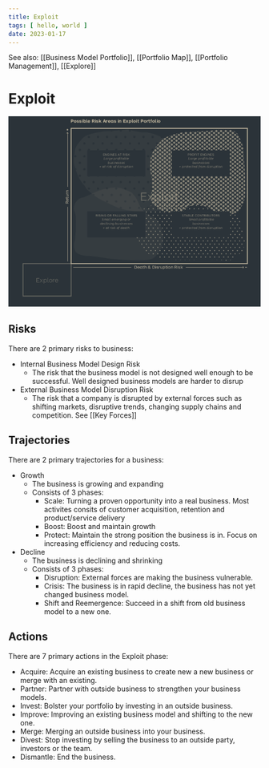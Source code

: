 ```yaml
---
title: Exploit
tags: [ hello, world ]
date: 2023-01-17
---
```


See also: [[Business Model Portfolio]], [[Portfolio Map]], [[Portfolio Management]], [[Explore]]

# Exploit

![](img/pasted_img_20230117000826.png)

## Risks
There are 2 primary risks to business:

- Internal Business Model Design Risk
  - The risk that the business model is not designed well enough to be successful. Well designed business models are harder to disrup
- External Business Model Disruption Risk
  - The risk that a company is disrupted by external forces such as shifting markets, disruptive trends, changing supply chains and competition. See [[Key Forces]]

## Trajectories
There are 2 primary trajectories for a business:

- Growth
  - The business is growing and expanding
  - Consists of 3 phases:
    - Scale: Turning a proven opportunity into a real business. Most activites consits of customer acquisition, retention  and product/service delivery
    - Boost: Boost and maintain growth
    - Protect: Maintain the strong position the business is in. Focus on increasing efficiency and reducing costs.
- Decline
  - The business is declining and shrinking
  - Consists of 3 phases:
    - Disruption: External forces are making the business vulnerable.
    - Crisis: The business is in rapid decline, the business has not yet changed business model.
    - Shift and Reemergence: Succeed in a shift from old business model to a new one.

## Actions
There are 7 primary actions in the Exploit phase:

- Acquire: Acquire an existing business to create new a new business or merge with an existing.
- Partner: Partner with outside business to strengthen your business models.
- Invest: Bolster your portfolio by investing in an outside business.
- Improve: Improving an existing business model and shifting to the new one.
- Merge: Merging an outside business into your business.
- Divest: Stop investing by selling the business to an outside party, investors or the team.
- Dismantle: End the business.
